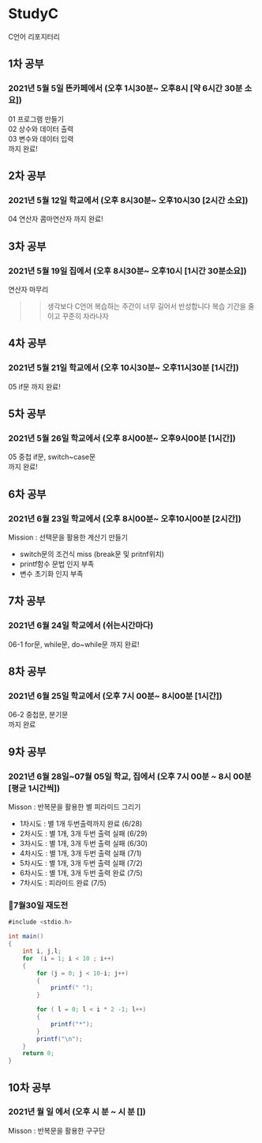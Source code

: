 # StudyC
C언어 리포지터리

## 1차 공부   
### 2021년 5월 5일 뜬카페에서 (오후 1시30분~ 오후8시 [약 6시간 30분 소요]) 
01 프로그램 만들기   
02 상수와 데이터 출력   
03 변수와 데이터 입력   
까지 완료!   

## 2차 공부   
### 2021년 5월 12일 학교에서 (오후 8시30분~ 오후10시30 [2시간 소요])   
04 연산자 콤마연산자
까지 완료!

## 3차 공부   
### 2021년 5월 19일 집에서 (오후 8시30분~ 오후10시 [1시간 30분소요])    
연산자 마무리   
>> 생각보다 C언어 복습하는 주간이 너무 길어서 반성합니다 복습 기간을 줄이고 꾸준히 자라나자    

## 4차 공부   
### 2021년 5월 21일 학교에서 (오후 10시30분~ 오후11시30분 [1시간])    
05 if문 
까지 완료!   

## 5차 공부   
### 2021년 5월 26일 학교에서 (오후 8시00분~ 오후9시00분 [1시간])    
05 중첩 if문, switch~case문  
까지 완료!   

## 6차 공부   
### 2021년 6월 23일 학교에서 (오후 8시00분~ 오후10시00분 [2시간])    
Mission : 선택문을 활용한 계산기 만들기   
- switch문의 조건식 miss (break문 및 pritnf위치)
- printf함수 문법 인지 부족   
- 변수 초기화 인지 부족   

## 7차 공부   
### 2021년 6월 24일 학교에서 (쉬는시간마다)    
06-1 for문, while문, do~while문
까지 완료!   

## 8차 공부   
### 2021년 6월 25일 학교에서 (오후 7시 00분~ 8시00분 [1시간])   
06-2 중첩문, 분기문   
까지 완료   

## 9차 공부   
### 2021년 6월 28일~07월 05일  학교, 집에서 (오후 7시 00분 ~ 8시 00분 [평균 1시간씩])   
Misson : 반복문을 활용한 별 피라미드 그리기    
- 1차시도 : 별 1개 두번출력까지 완료 (6/28)
- 2차시도 : 별 1개, 3개 두번 출력 실패 (6/29)   
- 3차시도 : 별 1개, 3개 두번 출력 실패 (6/30)   
- 4차시도 : 별 1개, 3개 두번 출력 실패 (7/1)   
- 5차시도 : 별 1개, 3개 두번 출력 실패 (7/2)   
- 6차시도 : 별 1개, 3개 두번 출력 완료 (7/5)   
- 7차시도 : 피라미드 완료 (7/5)    
### 🚩7월30일 재도전

```java   
#include <stdio.h>

int main()
{
	int i, j,l;
	for  (i = 1; i < 10 ; i++)
	{
		for (j = 0; j < 10-i; j++)
		{
			printf(" ");
		}

		for ( l = 0; l < i * 2 -1; l++)
		{
			printf("*");
		}
		printf("\n");
	}
	return 0;
}   
```

## 10차 공부    
### 2021년 월 일 에서 (오후 시 분 ~ 시 분 [])   
Misson : 반복문을 활용한 구구단 



